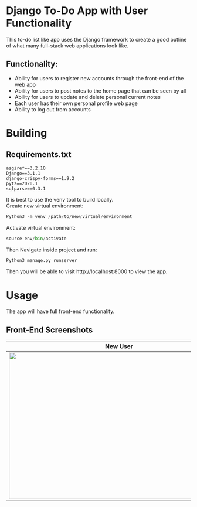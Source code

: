 # Django To-Do App with User Functionality 

This to-do list like app uses the Django framework to create a good outline of what many full-stack web applications look like.
<br />
## Functionality:

* Ability for users to register new accounts through the front-end of the web app
* Ability for users to post notes to the home page that can be seen by all
* Ability for users to update and delete personal current notes
* Each user has their own personal profile web page
* Ability to log out from accounts

# Building

## Requirements.txt
```
asgiref==3.2.10
Django==3.1.1
django-crispy-forms==1.9.2
pytz==2020.1
sqlparse==0.3.1
```
It is best to use the venv tool to build locally.<br />
Create new virtual environment:
```python
Python3 -m venv /path/to/new/virtual/environment
```
Activate virtual environment:
```python
source env/bin/activate 
```
Then Navigate inside project and run:
```python
Python3 manage.py runserver
```
Then you will be able to visit http://localhost:8000 to view the app.

# Usage
The app will have full front-end functionality.
## Front-End Screenshots


New User            |  Existing user
:-------------------------:|:-------------------------:
<img src="https://i.imgur.com/RzMwE0P.png" width="600" height="400">  |  <img src="https://i.imgur.com/7Lhsl0a.png" width="600" height="400">



